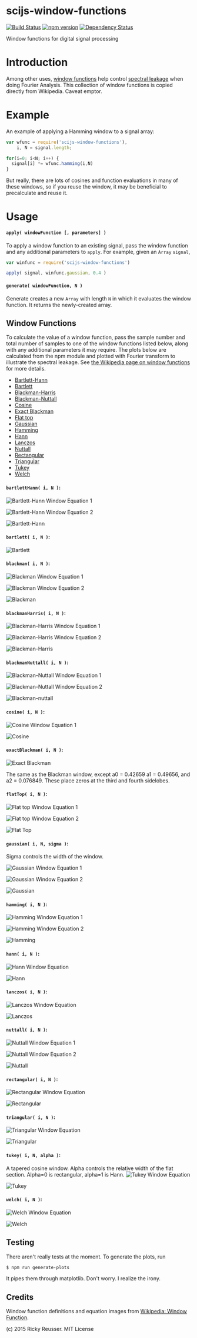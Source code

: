 # scijs-window-functions

[![Build Status](https://travis-ci.org/scijs/window-functions.svg?branch=master)](https://travis-ci.org/scijs/window-functions) [![npm version](https://badge.fury.io/js/scijs-window-functions.svg)](http://badge.fury.io/js/scijs-window-functions)  [![Dependency Status](https://david-dm.org/scijs/window-functions.svg)](https://david-dm.org/scijs/window-functions)


Window functions for digital signal processing

# Introduction

Among other uses, [window functions](http://en.wikipedia.org/wiki/Window_function) help control [spectral leakage](http://en.wikipedia.org/wiki/Spectral_leakage) when doing Fourier Analysis. This collection of window functions is copied directly from Wikipedia. Caveat emptor.

# Example

An example of applying a Hamming window to a signal array:

```javascript
var wfunc = require('scijs-window-functions'),
    i, N = signal.length;

for(i=0; i<N; i++) {
  signal[i] *= wfunc.hamming(i,N)
}
```

But really, there are lots of cosines and function evaluations in many of these windows, so if you reuse the window, it may be beneficial to precalculate and reuse it.

# Usage

#### `apply( windowFunction [, parameters] )`

To apply a window function to an existing signal, pass the window function and any additional parameters to `apply`. For example, given an `Array` `signal`,

```javascript
var winfunc = require('scijs-window-functions')

apply( signal, winfunc.gaussian, 0.4 )
```

#### `generate( windowFunction, N )`

Generate creates a new `Array` with length `N` in which it evaluates the window function. It returns the newly-created array.



## Window Functions

To calculate the value of a window function, pass the sample number and total number of samples to one of the window functions listed below, along with any additional parameters it may require. The plots below are calculated from the npm module and plotted with Fourier transform to illustrate the spectral leakage. See [the Wikipedia page on window functions](http://en.wikipedia.org/wiki/Window_function) for more details.

- [Bartlett-Hann](#bartletthann-i-n-)
- [Bartlett](#bartlett-i-n-)
- [Blackman-Harris](#blackmanharris-i-n-)
- [Blackman-Nuttall](#blackmannuttall-i-n-)
- [Cosine](#cosine-i-n-)
- [Exact Blackman](#exactblackman-i-n-)
- [Flat top](#flattop-i-n-)
- [Gaussian](#gaussian-i-n-sigma-)
- [Hamming](#hamming-i-n-)
- [Hann](#hann-i-n-)
- [Lanczos](#lanczos-i-n-)
- [Nuttall](#nuttall-i-n-)
- [Rectangular](#rectangular-i-n-)
- [Triangular](#triangular-i-n-)
- [Tukey](#tukey-i-n-alpha-)
- [Welch](#welch-i-n-)


#### `bartlettHann( i, N )`:

![Bartlett-Hann Window Equation 1](docs/equations/bartlett-hann-1.png)

![Bartlett-Hann Window Equation 2](docs/equations/bartlett-hann-2.png)

![Bartlett-Hann](docs/plots/bartlett-hann.png)

#### `bartlett( i, N )`:

![Bartlett](docs/plots/bartlett.png)

#### `blackman( i, N )`:

![Blackman Window Equation 1](docs/equations/blackman-1.png)

![Blackman Window Equation 2](docs/equations/blackman-2.png)

![Blackman](docs/plots/blackman.png)

#### `blackmanHarris( i, N )`:

![Blackman-Harris Window Equation 1](docs/equations/blackman-harris-1.png)

![Blackman-Harris Window Equation 2](docs/equations/blackman-harris-2.png)

![Blackman-Harris](docs/plots/blackman-harris.png)

#### `blackmanNuttall( i, N )`:

![Blackman-Nuttall Window Equation 1](docs/equations/blackman-nuttall-1.png)

![Blackman-Nuttall Window Equation 2](docs/equations/blackman-nuttall-2.png)

![Blackman-nuttall](docs/plots/blackman-nuttall.png)

#### `cosine( i, N )`:

![Cosine Window Equation 1](docs/equations/cosine.png)

![Cosine](docs/plots/cosine.png)

#### `exactBlackman( i, N )`:

![Exact Blackman](docs/plots/exact-blackman.png)

The same as the Blackman window, except a0 = 0.42659 a1 = 0.49656, and a2 = 0.076849. These place zeros at the third and fourth sidelobes.

#### `flatTop( i, N )`:

![Flat top Window Equation 1](docs/equations/flattop-1.png)

![Flat top Window Equation 2](docs/equations/flattop-2.png)

![Flat Top](docs/plots/flattop.png)

#### `gaussian( i, N, sigma )`:

Sigma controls the width of the window.

![Gaussian Window Equation 1](docs/equations/gaussian-1.png)

![Gaussian Window Equation 2](docs/equations/gaussian-2.png)

![Gaussian](docs/plots/gaussian.png)

#### `hamming( i, N )`:

![Hamming Window Equation 1](docs/equations/hamming-1.png)

![Hamming Window Equation 2](docs/equations/hamming-2.png)

![Hamming](docs/plots/hamming.png)

#### `hann( i, N )`:

![Hann Window Equation](docs/equations/hann.png)

![Hann](docs/plots/hann.png)

#### `lanczos( i, N )`:

![Lanczos Window Equation](docs/equations/lanczos.png)

![Lanczos](docs/plots/lanczos.png)

#### `nuttall( i, N )`:
![Nuttall Window Equation 1](docs/equations/nuttall-1.png)

![Nuttall Window Equation 2](docs/equations/nuttall-2.png)

![Nuttall](docs/plots/nuttall.png)

#### `rectangular( i, N )`:

![Rectangular Window Equation](docs/equations/rectangular.png)

![Rectangular](docs/plots/rectangular.png)

#### `triangular( i, N )`:

![Triangular Window Equation](docs/equations/triangular.png)

![Triangular](docs/plots/triangular.png)

#### `tukey( i, N, alpha )`:

A tapered cosine window. Alpha controls the relative width of the flat section. Alpha=0 is rectangular, alpha=1 is Hann.  ![Tukey Window Equation](docs/equations/tukey.png)

![Tukey](docs/plots/tukey.png)

#### `welch( i, N )`:

![Welch Window Equation](docs/equations/welch.png)

![Welch](docs/plots/welch.png)


## Testing

There aren't really tests at the moment. To generate the plots, run

```bash
$ npm run generate-plots
```

It pipes them through matplotlib. Don't worry. I realize the irony.



## Credits
Window function definitions and equation images from [Wikipedia: Window Function](http://en.wikipedia.org/wiki/Window_function).

(c) 2015 Ricky Reusser. MIT License
